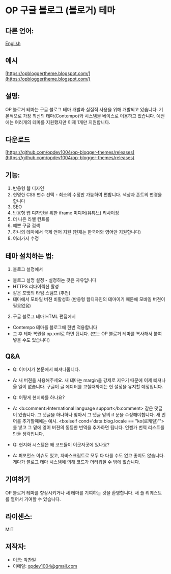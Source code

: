 # OP 구글 블로그 (블로거) 테마

## 다른 언어:
[English](https://github.com/opdev1004/op-blogger-themes)

## 예시
[https://opbloggertheme.blogspot.com/](https://opbloggertheme.blogspot.com/)

## 설명:
OP 블로거 테마는 구글 블로그 테마 개발과 실질적 사용을 위해 개발되고 있습니다.
기본적으로 가장 최신의 테마(Contempo)와 시스템을 베이스로 이용하고 있습니다.
예전에는 여러개의 테마를 지원했지만 이제 1개만 지원합니다.

## 다운로드
[https://github.com/opdev1004/op-blogger-themes/releases](https://github.com/opdev1004/op-blogger-themes/releases)

## 기능:
1. 반응형 웹 디자인
2. 현명한 CSS 변수 선택 - 최소의 수정만 가능하여 편합니다. 색상과 폰트의 변경을 합니다
3. SEO
4. 반응형 웹 디자인을 위한 iframe 미디어(유튜브) 리사이징
5. 더 나은 라벨 컨트롤
6. 예쁜 구글 검색
7. 하나의 테마에서 국제 언어 지원 (현재는 한국어와 영어만 지원합니다)
8. 여러가지 수정

## 테마 설치하는 법:
1. 블로그 설정에서
  * 블로그 설명 설정 - 설정하는 것은 자유입니다
  * HTTPS 리다이렉션 활성
  * 같은 포맷의 타임 스탬프 (추천)
  * 테마에서 모바일 버젼 비활성화 (반응형 웹디자인의 테마이기 때문에 모바일 버젼이 필요없음)

2. 구글 블로그 테마 HTML 편집에서
  * Contempo 테마를 블로그에 한번 적용합니다
  * 그 후 테마 복원을 op.xml로 하면 됩니다. (또는 OP 블로거 테마를 복사해서 붙여넣을 수도 있습니다)

## Q&A
 * Q: 이미지가 본문에서 삐져나옵니다.
 * A: 새 버젼을 사용해주세요. 새 테마는 margin을 강제로 지우기 때문에 이제 삐져나올 일이 없습니다. 구글이 글 에디터를 고칠때까지는 현 설정을 유지할 예정입니다.

 * Q: 어떻게 현지화를 하나요?
 * A: <b:comment>International language support</b:comment> 같은 댓글이 있습니다. 그 댓글을 하나하나 찾아서 그 댓글 밑의 if 문을 수정해야합니다. 새 언어를 추가할때에는 예시. <b:elseif cond='data:blog.locale == &quot;ko(로케일)&quot;'>를 넣고 그 밑에 영어 버젼의 동등한 번역을 추가하면 됩니다. 언젠가 번역 리스트를 만들 생각입니다.

 * Q: 현지화 시스템은 왜 코드들이 이곳저곳에 있나요?
 * A: 퍼포먼스 이슈도 있고, 자바스크립트로 모두 다 다룰 수도 없고 좋지도 않습니다. 게다가 블로그 테마 시스템에 의해 코드가 더러워질 수 밖에 없습니다.

## 기여하기
OP 블로거 테마를 향상시키거나 새 테마를 기여하는 것을 환영합니다.
새 풀 리퀘스트를 열어서 기여할 수 있습니다.

## 라이센스:
 MIT

## 저작자:
* 이름: 박찬일
* 이메일: opdev1004@gmail.com
